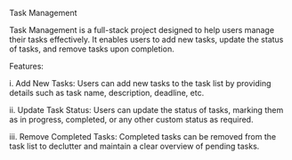 
Task Management

Task Management is a full-stack project designed to help users manage their tasks effectively. It enables users to add new tasks, update the status of tasks, and remove tasks upon completion.

Features:

i. Add New Tasks: Users can add new tasks to the task list by providing details such as task name, description, deadline, etc.

ii. Update Task Status: Users can update the status of tasks, marking them as in progress, completed, or any other custom status as required.

iii. Remove Completed Tasks: Completed tasks can be removed from the task list to declutter and maintain a clear overview of pending tasks.
